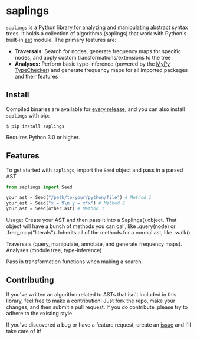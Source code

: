 # saplings

`saplings` is a Python library for analyzing and manipulating abstract syntax trees. It holds a collection of algorithms (saplings) that work with Python's built-in [ast](https://docs.python.org/3/library/ast.html) module. The primary features are:
* __Traversals:__ Search for nodes, generate frequency maps for specific nodes, and apply custom transformations/extensions to the tree
* __Analyses:__ Perform basic type-inference (powered by the [MyPy TypeChecker](https://github.com/python/mypy/wiki/Type-Checker)) and generate frequency maps for all imported packages and their features

## Install

Compiled binaries are available for [every release,](https://github.com/shobrook/saplings/releases) and you can also install `saplings` with pip:

`$ pip install saplings`

Requires Python 3.0 or higher.

## Features

<!--saplings essentially acts as an enhancement to the standard AST object-->
To get started with `saplings`, import the `Seed` object and pass in a parsed AST. 

```python
from saplings import Seed

your_ast = Seed("/path/to/your/python/file") # Method 1
your_ast = Seed("x = 9\n y = x*x") # Method 2
your_ast = Seed(other_ast) # Method 3
```
Usage: Create your AST and then pass it into a Saplings() object. That object will have a bunch of methods you can call, like .query(node) or .freq_map("literals"). Inherits all of the methods for a normal ast, like .walk()

Traversals (query, manipulate, annotate, and generate frequency maps). Analyses (module tree, type-inference)

Pass in transformation functions when making a search.

## Contributing

If you've written an algorithm related to ASTs that isn't included in this library, feel free to make a contribution! Just fork the repo, make your changes, and then submit a pull request. If you do contribute, please try to adhere to the existing style. <!--Give actual instructions for where in the file you should contribute-->

If you've discovered a bug or have a feature request, create an [issue](https://github.com/shobrook/saplings/issues/new) and I'll take care of it!
